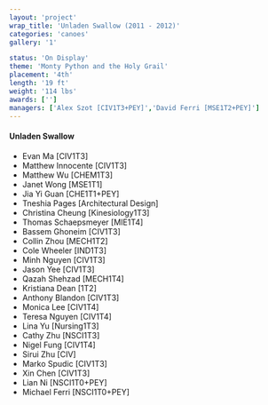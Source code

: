 ```yaml
---
layout: 'project'
wrap_title: 'Unladen Swallow (2011 - 2012)'
categories: 'canoes'
gallery: '1'

status: 'On Display'
theme: 'Monty Python and the Holy Grail'
placement: '4th'
length: '19 ft'
weight: '114 lbs'
awards: ['']
managers: ['Alex Szot [CIV1T3+PEY]','David Ferri [MSE1T2+PEY]']
---
```

#### Unladen Swallow

 - Evan Ma [CIV1T3]
 - Matthew Innocente [CIV1T3]
 - Matthew Wu [CHEM1T3]
 - Janet Wong [MSE1T1]
 - Jia Yi Guan [CHE1T1+PEY]
 - Tneshia Pages [Architectural Design]
 - Christina Cheung [Kinesiology1T3]
 - Thomas Schaepsmeyer [MIE1T4]
 - Bassem Ghoneim [CIV1T3]
 - Collin Zhou [MECH1T2]
 - Cole Wheeler [IND1T3]
 - Minh Nguyen [CIV1T3]
 - Jason Yee [CIV1T3]
 - Qazah Shehzad [MECH1T4]
 - Kristiana Dean [1T2]
 - Anthony Blandon [CIV1T3]
 - Monica Lee [CIV1T4]
 - Teresa Nguyen [CIV1T4]
 - Lina Yu [Nursing1T3]
 - Cathy Zhu [NSCI1T3]
 - Nigel Fung [CIV1T4]
 - Sirui Zhu [CIV]
 - Marko Spudic [CIV1T3]
 - Xin Chen [CIV1T3]
 - Lian Ni [NSCI1T0+PEY]
 - Michael Ferri [NSCI1T0+PEY]
